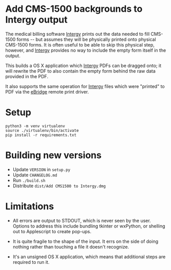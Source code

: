 # Add CMS-1500 backgrounds to Intergy output

The medical billing software [Intergy] prints out the data needed to
fill CMS-1500 forms -- but assumes they will be physically printed
onto physical CMS-1500 forms.  It is often useful to be able to skip
this physical step, however, and [Intergy] provides no way to include
the empty form itself in the output.

This builds a OS X application which [Intergy] PDFs can be dragged onto;
it will rewrite the PDF to also contain the empty form behind the raw data
provided in the PDF.

It also supports the same operation for [Intergy] files which were
"printed" to PDF via the [eBridge] remote print driver.


# Setup

```
python3 -m venv virtualenv
source ./virtualenv/bin/activate
pip install -r requirements.txt
```

# Building new versions

- Update `VERSION` in `setup.py`
- Update `CHANGELOG.md`
- Run `./build.sh`
- Distribute `dist/Add CMS1500 to Intergy.dmg`


# Limitations

 - All errors are output to STDOUT, which is never seen by the user.
   Options to address this include bundling tkinter or wxPython, or
   shelling out to Applescript to create pop-ups.

 - It is quite fragile to the shape of the input.  It errs on the side
   of doing nothing rather than touching a file it doesn't recognize.

 - It's an unsigned OS X application, which means that additional
   steps are required to run it.


[Intergy]: https://www.greenwayhealth.com/intergy
[eBridge]: http://www.ebridge.com/
